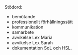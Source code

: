Stödord:
* bemötande
* professionellt förhållningssätt
* kommunikation
* samarbete
* avvikelse Lex Maria
* avvikelse Lex Sarah
* dokumentation SoL och HSL.
